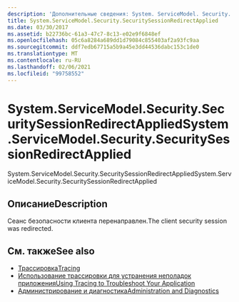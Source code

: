 ```yaml
---
description: 'Дополнительные сведения: System. ServiceModel. Security. Секуритисессионредиректапплиед'
title: System.ServiceModel.Security.SecuritySessionRedirectApplied
ms.date: 03/30/2017
ms.assetid: b22736bc-61a3-47c7-8c13-e02e9f6848ef
ms.openlocfilehash: 05c6a8284a689dd1d79084c855403af2a93fc9aa
ms.sourcegitcommit: ddf7edb67715a5b9a45e3dd44536dabc153c1de0
ms.translationtype: MT
ms.contentlocale: ru-RU
ms.lasthandoff: 02/06/2021
ms.locfileid: "99758552"
---
```

# <a name="systemservicemodelsecuritysecuritysessionredirectapplied"></a><span data-ttu-id="19c43-103">System.ServiceModel.Security.SecuritySessionRedirectApplied</span><span class="sxs-lookup"><span data-stu-id="19c43-103">System.ServiceModel.Security.SecuritySessionRedirectApplied</span></span>

<span data-ttu-id="19c43-104">System.ServiceModel.Security.SecuritySessionRedirectApplied</span><span class="sxs-lookup"><span data-stu-id="19c43-104">System.ServiceModel.Security.SecuritySessionRedirectApplied</span></span>  
  
## <a name="description"></a><span data-ttu-id="19c43-105">Описание</span><span class="sxs-lookup"><span data-stu-id="19c43-105">Description</span></span>  

 <span data-ttu-id="19c43-106">Сеанс безопасности клиента перенаправлен.</span><span class="sxs-lookup"><span data-stu-id="19c43-106">The client security session was redirected.</span></span>  
  
## <a name="see-also"></a><span data-ttu-id="19c43-107">См. также</span><span class="sxs-lookup"><span data-stu-id="19c43-107">See also</span></span>

- [<span data-ttu-id="19c43-108">Трассировка</span><span class="sxs-lookup"><span data-stu-id="19c43-108">Tracing</span></span>](index.md)
- [<span data-ttu-id="19c43-109">Использование трассировки для устранения неполадок приложения</span><span class="sxs-lookup"><span data-stu-id="19c43-109">Using Tracing to Troubleshoot Your Application</span></span>](using-tracing-to-troubleshoot-your-application.md)
- [<span data-ttu-id="19c43-110">Администрирование и диагностика</span><span class="sxs-lookup"><span data-stu-id="19c43-110">Administration and Diagnostics</span></span>](../index.md)
